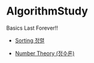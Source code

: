 # AlgorithmStudy

Basics Last Forever!!

- [Sorting 정렬](https://github.com/allwhite423/Algorithm/tree/master/Sorting)

- [Number Theory (정수론)](https://github.com/allwhite423/Algorithm/tree/master/Number%20Theory%20(%EC%A0%95%EC%88%98%EB%A1%A0))
